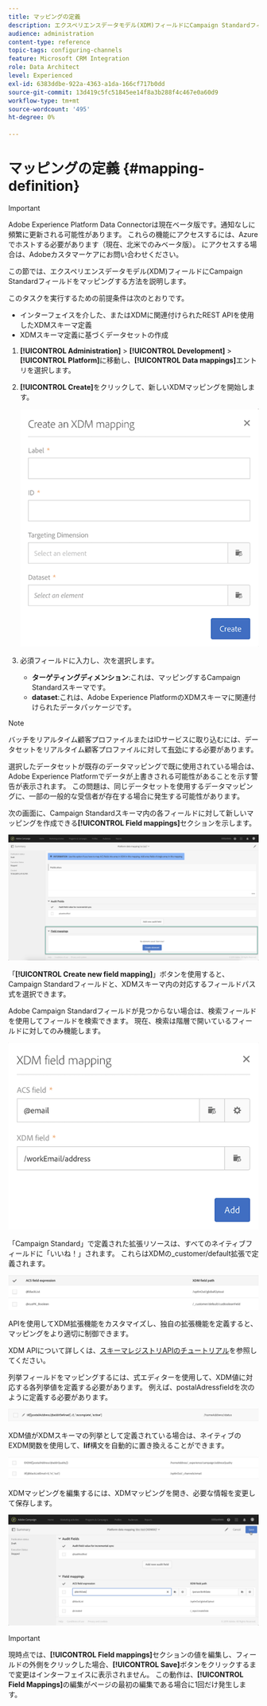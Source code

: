 ```yaml
---
title: マッピングの定義
description: エクスペリエンスデータモデル(XDM)フィールドにCampaign Standardフィールドをマッピングする方法について説明します。
audience: administration
content-type: reference
topic-tags: configuring-channels
feature: Microsoft CRM Integration
role: Data Architect
level: Experienced
exl-id: 6383ddbe-922a-4363-a1da-166cf717b0dd
source-git-commit: 13d419c5fc51845ee14f8a3b288f4c467e0a60d9
workflow-type: tm+mt
source-wordcount: '495'
ht-degree: 0%

---
```


# マッピングの定義 {#mapping-definition}

>[!IMPORTANT]
>
>Adobe Experience Platform Data Connectorは現在ベータ版です。通知なしに頻繁に更新される可能性があります。 これらの機能にアクセスするには、Azureでホストする必要があります（現在、北米でのみベータ版）。 にアクセスする場合は、Adobeカスタマーケアにお問い合わせください。

この節では、エクスペリエンスデータモデル(XDM)フィールドにCampaign Standardフィールドをマッピングする方法を説明します。

このタスクを実行するための前提条件は次のとおりです。

* インターフェイスを介した、またはXDMに関連付けられたREST APIを使用したXDMスキーマ定義
* XDMスキーマ定義に基づくデータセットの作成

1. **[!UICONTROL Administration]** > **[!UICONTROL Development]** > **[!UICONTROL Platform]**&#x200B;に移動し、**[!UICONTROL Data mappings]**&#x200B;エントリを選択します。

1. **[!UICONTROL Create]**&#x200B;をクリックして、新しいXDMマッピングを開始します。

   ![](assets/aep_createmapping.png)

1. 必須フィールドに入力し、次を選択します。

   * **ターゲティングディメンション**:これは、マッピングするCampaign Standardスキーマです。
   * **dataset**:これは、Adobe Experience PlatformのXDMスキーマに関連付けられたデータパッケージです。

>[!NOTE]
>
>バッチをリアルタイム顧客プロファイルまたはIDサービスに取り込むには、データセットをリアルタイム顧客プロファイルに対して[有効](https://experienceleague.adobe.com/docs/experience-platform/rtcdp/intro/get-started.html)にする必要があります。
>
>選択したデータセットが既存のデータマッピングで既に使用されている場合は、Adobe Experience Platformでデータが上書きされる可能性があることを示す警告が表示されます。 この問題は、同じデータセットを使用するデータマッピングに、一部の一般的な受信者が存在する場合に発生する可能性があります。

次の画面に、Campaign Standardスキーマ内の各フィールドに対して新しいマッピングを作成できる&#x200B;**[!UICONTROL Field mappings]**&#x200B;セクションを示します。

![](assets/aep_fieldmappings.png)

「**[!UICONTROL Create new field mapping]**」ボタンを使用すると、Campaign Standardフィールドと、XDMスキーマ内の対応するフィールドパス式を選択できます。

Adobe Campaign Standardフィールドが見つからない場合は、検索フィールドを使用してフィールドを検索できます。 現在、検索は階層で開いているフィールドに対してのみ機能します。

![](assets/aep_mapfield.png)

「Campaign Standard」で定義された拡張リソースは、すべてのネイティブフィールドに「いいね！」されます。 これらはXDMの_customer/default拡張で定義されます。

![](assets/aep_fieldscusmapping.png)

APIを使用してXDM拡張機能をカスタマイズし、独自の拡張機能を定義すると、マッピングをより適切に制御できます。

XDM APIについて詳しくは、[スキーマレジストリAPIのチュートリアル](https://experienceleague.adobe.com/docs/experience-platform/xdm/api/getting-started.html)を参照してください。

列挙フィールドをマッピングするには、式エディターを使用して、XDM値に対応する各列挙値を定義する必要があります。 例えば、postalAdressfieldを次のように定義する必要があります。

![](assets/aep_enummapping.png)

XDM値がXDMスキーマの列挙として定義されている場合は、ネイティブのEXDM関数を使用して、**lif**&#x200B;構文を自動的に置き換えることができます。

![](assets/aep_enummappingexdm.png)

XDMマッピングを編集するには、XDMマッピングを開き、必要な情報を変更して保存します。

![](assets/aep_editmapping.png)

>[!IMPORTANT]
>
>現時点では、**[!UICONTROL Field mappings]**&#x200B;セクションの値を編集し、フィールドの外側をクリックした場合、**[!UICONTROL Save]**&#x200B;ボタンをクリックするまで変更はインターフェイスに表示されません。 この動作は、**[!UICONTROL Field Mappings]**&#x200B;の編集がページの最初の編集である場合に1回だけ発生します。
